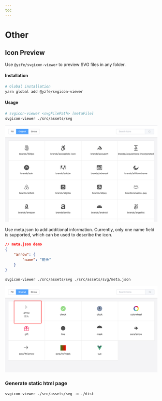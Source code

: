 ```yaml
---
toc
---
```

# Other

## Icon Preview
Use `@yzfe/svgicon-viewer` to preview SVG files in any folder.

#### Installation
```bash
# Global installation
yarn global add @yzfe/svgicon-viewer
```

#### Usage
```bash
# svgicon-viewer <svgFilePath> [metaFile]
svgicon-viewer ./src/assets/svg
```

![svgicon-viewer](../../images/svgicon-viewer.png)

Use meta.json to add additional information. Currently, only one name field is supported, which can be used to describe the icon.

```json
// meta.json demo
{
    "arrow": {
        "name": "箭头"
    }
}
```

```bash
svgicon-viewer ./src/assets/svg ./src/assets/svg/meta.json
```

![svgicon-viewer](../../images/svgicon-viewer-meta.png)

### Generate static html page

```
svgicon-viewer ./src/assets/svg -o ./dist
```